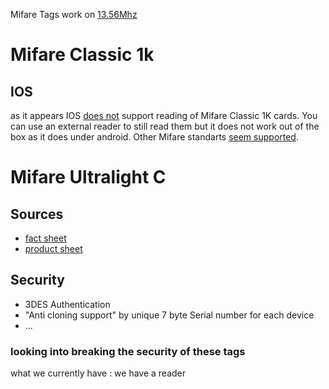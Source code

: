 Mifare Tags work on [13.56Mhz](https://en.wikipedia.org/wiki/MIFARE) 
# Mifare Classic 1k 

## IOS
as it appears IOS [does not](https://forums.developer.apple.com/forums/thread/133179) support reading of Mifare Classic 1K cards. You can use an external reader to still read them but it does not work out of the box as it does under android. Other Mifare standarts [seem supported](https://developer.apple.com/documentation/corenfc/nfcmifaretag). 


# Mifare Ultralight C 

## Sources
- [fact sheet](https://www.nxp.com/docs/en/fact-sheet/MIFARE-ULTRALIGHT-C-FS.pdf)
- [product sheet](https://www.nxp.com/docs/en/data-sheet/MF0ICU2.pdf)


## Security 

- 3DES Authentication 
- "Anti cloning support" by unique 7 byte Serial number for each device
- ...


### looking into breaking the security of these tags

what we currently have : we have a reader 